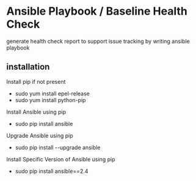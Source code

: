 #  Ansible Playbook / Baseline Health Check
generate health check report to support issue tracking by writing ansible playbook

## installation
Install pip if not present 
* sudo yum install epel-release
* sudo yum install python-pip

Install Ansible using pip
* sudo pip install ansible

Upgrade Ansible using pip
* sudo pip install --upgrade ansible

Install Specific Version of Ansible using pip
* sudo pip install ansible==2.4

